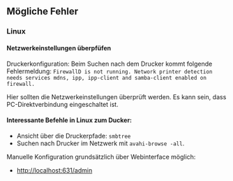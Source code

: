 ## Mögliche Fehler

### Linux

#### Netzwerkeinstellungen überpfüfen

Druckerkonfiguration: Beim Suchen nach dem Drucker kommt folgende
Fehlermeldung: `FirewallD is not running. Network printer detection
needs services mdns, ipp, ipp-client and samba-client enabled on
firewall.`

Hier sollten die Netzwerkeinstellungen überprüft werden. Es kann sein,
dass PC-Direktverbindung eingeschaltet ist.

#### Interessante Befehle in Linux zum Ducker:

  - Ansicht über die Druckerpfade: `smbtree`
  - Suchen nach Drucker im Netzwerk mit `avahi-browse -all`.

Manuelle Konfiguration grundsätzlich über Webinterface möglich:

  - <http://localhost:631/admin>